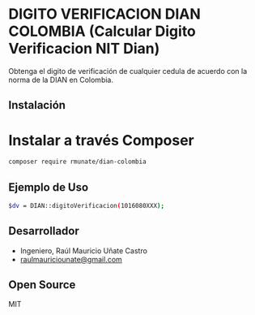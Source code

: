 # DIGITO VERIFICACION DIAN COLOMBIA (Calcular Digito Verificacion NIT Dian)
Obtenga el digito de verificación de cualquier cedula de acuerdo con la norma de la DIAN en Colombia.

## Instalación
# Instalar a través Composer

```sh
composer require rmunate/dian-colombia
```

## Ejemplo de Uso

```sh
$dv = DIAN::digitoVerificacion(1016080XXX);
```

## Desarrollador
- Ingeniero, Raúl Mauricio Uñate Castro
- raulmauriciounate@gmail.com

## Open Source
MIT
